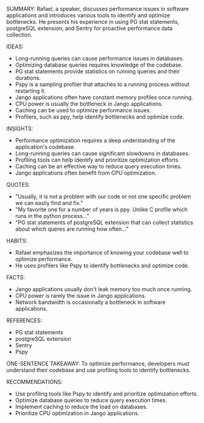 SUMMARY:
Rafael, a speaker, discusses performance issues in software applications and introduces various tools to identify and optimize bottlenecks. He presents his experience in using PG stat statements, postgreSQL extension, and Sentry for proactive performance data collection.

IDEAS:
* Long-running queries can cause performance issues in databases.
* Optimizing database queries requires knowledge of the codebase.
* PG stat statements provide statistics on running queries and their durations.
* Pspy is a sampling profiler that attaches to a running process without restarting it.
* Jango applications often have constant memory profiles once running.
* CPU power is usually the bottleneck in Jango applications.
* Caching can be used to optimize performance issues.
* Profilers, such as ppy, help identify bottlenecks and optimize code.

INSIGHTS:
* Performance optimization requires a deep understanding of the application's codebase.
* Long-running queries can cause significant slowdowns in databases.
* Profiling tools can help identify and prioritize optimization efforts.
* Caching can be an effective way to reduce query execution times.
* Jango applications often benefit from CPU optimization.

QUOTES:
* "Usually, it is not a problem with our code or not one specific problem we can easily find and fix."
* "My favorite one for a number of years is ppy. Unlike C profile which runs in the python process..."
* "PG stat statements of postgreSQL extension that can collect statistics about which queres are running how often..."

HABITS:
* Rafael emphasizes the importance of knowing your codebase well to optimize performance.
* He uses profilers like Pspy to identify bottlenecks and optimize code.

FACTS:
* Jango applications usually don't leak memory too much once running.
* CPU power is rarely the issue in Jango applications.
* Network bandwidth is occasionally a bottleneck in software applications.

REFERENCES:
* PG stat statements
* postgreSQL extension
* Sentry
* Pspy

ONE-SENTENCE TAKEAWAY:
To optimize performance, developers must understand their codebase and use profiling tools to identify bottlenecks.

RECOMMENDATIONS:
* Use profiling tools like Pspy to identify and prioritize optimization efforts.
* Optimize database queries to reduce query execution times.
* Implement caching to reduce the load on databases.
* Prioritize CPU optimization in Jango applications.

